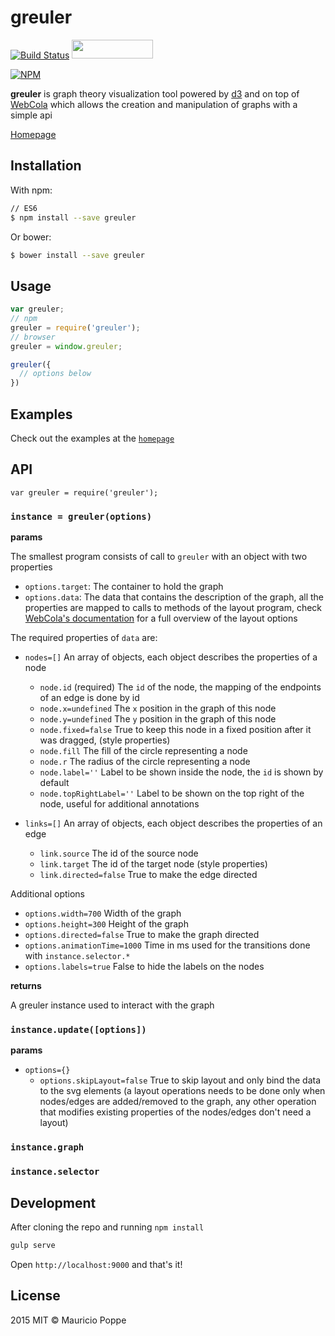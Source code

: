 # greuler 

[![Build Status][travis-image]][travis-url] <img src="//benschwarz.github.io/bower-badges/badge@2x.png" width="130" height="30">

[![NPM][npm-image]][npm-url]

<b>greuler</b> is graph theory visualization tool powered by <a href="http://d3js.org/">d3</a>
and on top of <a href="http://marvl.infotech.monash.edu/webcola/">WebCola</a>
which allows the creation and manipulation of graphs with a simple api
        
[Homepage](http://maurizzzio.github.io/greuler/)

## Installation

With npm:

```sh
// ES6
$ npm install --save greuler
```

Or bower:

```sh
$ bower install --save greuler
```

## Usage

```js
var greuler;
// npm
greuler = require('greuler');
// browser
greuler = window.greuler;

greuler({
  // options below
})
```

## Examples

Check out the examples at the [`homepage`](http://maurizzzio.github.io/greuler/)

## API

```
var greuler = require('greuler');
```

### `instance = greuler(options)`

**params**

The smallest program consists of call to `greuler` with an object with two properties

* `options.target`: The container to hold the graph
* `options.data`: The data that contains the description of the graph, all the properties are mapped
to calls to methods of the layout program, check [WebCola's documentation](http://marvl.infotech.monash.edu/webcola/doc/classes/cola.layout.html#alpha)
for a full overview of the layout options

The required properties of `data` are:

* `nodes=[]` An array of objects, each object describes the properties of a node
  * `node.id` (required) The `id` of the node, the mapping of the endpoints of an edge is done by id
  * `node.x=undefined` The `x` position in the graph of this node
  * `node.y=undefined` The `y` position in the graph of this node
  * `node.fixed=false` True to keep this node in a fixed position after it was dragged,
  (style properties)
  * `node.fill` The fill of the circle representing a node
  * `node.r` The radius of the circle representing a node
  * `node.label=''` Label to be shown inside the node, the `id` is shown by default
  * `node.topRightLabel=''` Label to be shown on the top right of the node, useful for additional
  annotations

* `links=[]` An array of objects, each object describes the properties of an edge
  * `link.source` The id of the source node
  * `link.target` The id of the target node
  (style properties)
  * `link.directed=false` True to make the edge directed

Additional options

* `options.width=700` Width of the graph
* `options.height=300` Height of the graph
* `options.directed=false` True to make the graph directed
* `options.animationTime=1000` Time in ms used for the transitions done with `instance.selector.*`
* `options.labels=true` False to hide the labels on the nodes

**returns**

A greuler instance used to interact with the graph

### `instance.update([options])`

**params**

* `options={}`
  * `options.skipLayout=false` True to skip layout and only bind the data to the svg elements (a layout
  operations needs to be done only when nodes/edges are added/removed to the graph, any other operation
  that modifies existing properties of the nodes/edges don't need a layout)

### `instance.graph`

### `instance.selector`

## Development

After cloning the repo and running `npm install`

```sh
gulp serve
```

Open `http://localhost:9000` and that's it! 

## License

2015 MIT © Mauricio Poppe

[npm-image]: https://nodei.co/npm/greuler.png?downloads=true
[npm-url]: https://npmjs.org/package/greuler
[travis-image]: https://travis-ci.org/maurizzzio/greuler.svg?branch=master
[travis-url]: https://travis-ci.org/maurizzzio/greuler
